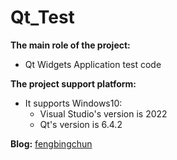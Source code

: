 # Qt_Test
**The main role of the project:**
- Qt Widgets Application test code

**The project support platform:**
- It supports Windows10:
    - Visual Studio's version is 2022
    - Qt's version is 6.4.2

**Blog:** [fengbingchun](https://blog.csdn.net/fengbingchun/category_12172633.html)
